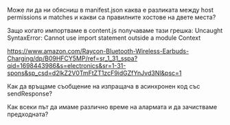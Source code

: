 Може ли да ни обясниш в manifest.json каква е разликата между host permissions и matches и какви са правилните хостове на двете места?

Защо когато импортваме в content.js получаваме тази грешка: Uncaught SyntaxError: Cannot use import statement outside a module Context

https://www.amazon.com/Raycon-Bluetooth-Wireless-Earbuds-Charging/dp/B09HFCY5MP/ref=sr_1_31_sspa?qid=1698443986&s=electronics&sr=1-31-spons&sp_csd=d2lkZ2V0TmFtZT1zcF9idGZfYnJvd3Nl&psc=1

Как да връщаме съобщение на изпращача в асинхронен код със sendResponse?

Как всеки път да имаме различно време на алармата и да зачистваме предходната?